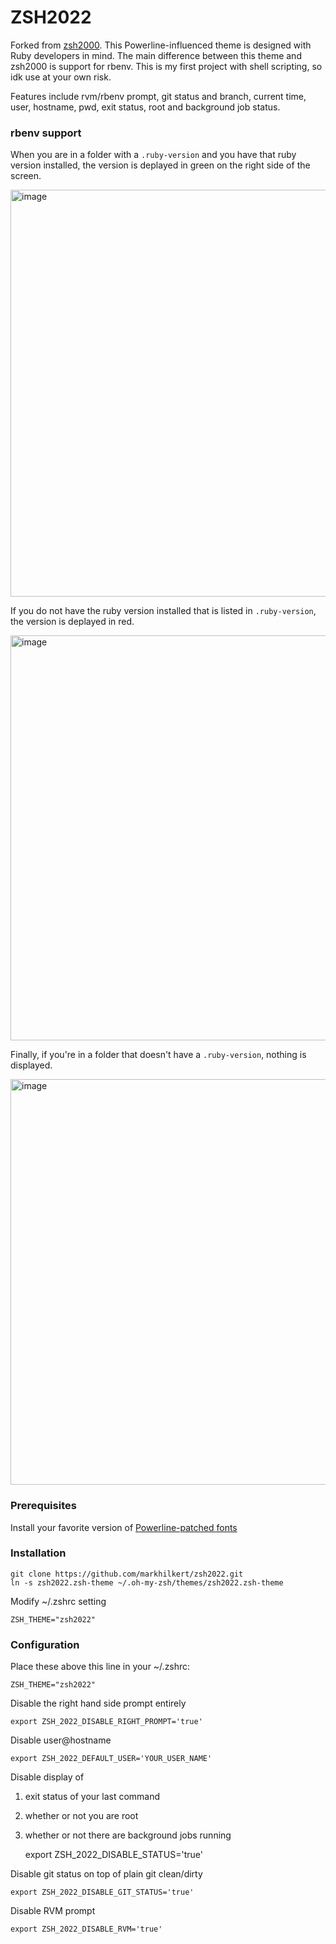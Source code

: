 ZSH2022
======

Forked from [zsh2000](https://github.com/markhilkert/zsh2022). This Powerline-influenced theme is designed with Ruby developers in mind. The main difference between this theme and zsh2000 is support for rbenv. This is my first project with shell scripting, so idk use at your own risk.

Features include rvm/rbenv prompt, git status and branch, current time, user, hostname, pwd, exit status, root and background job status.

### rbenv support

When you are in a folder with a `.ruby-version` and you have that ruby version installed, the version is deplayed in green on the right side of the screen.

<img width="651" alt="image" src="https://user-images.githubusercontent.com/46462767/155018079-a1c582be-b59b-47ec-ab38-3744a2383ff9.png">

If you do not have the ruby version installed that is listed in `.ruby-version`, the version is deplayed in red.

<img width="648" alt="image" src="https://user-images.githubusercontent.com/46462767/155018543-8aea23c4-0bbf-4d89-ba0e-734da09b7640.png">

Finally, if you're in a folder that doesn't have a `.ruby-version`, nothing is displayed.

<img width="649" alt="image" src="https://user-images.githubusercontent.com/46462767/155018753-9597371e-1839-4ee3-80eb-510518499244.png">

### Prerequisites

Install your favorite version of
[Powerline-patched fonts](https://github.com/Lokaltog/powerline-fonts)

### Installation

    git clone https://github.com/markhilkert/zsh2022.git
    ln -s zsh2022.zsh-theme ~/.oh-my-zsh/themes/zsh2022.zsh-theme

Modify ~/.zshrc setting

    ZSH_THEME="zsh2022"

### Configuration

Place these above this line in your ~/.zshrc:

    ZSH_THEME="zsh2022"

Disable the right hand side prompt entirely

    export ZSH_2022_DISABLE_RIGHT_PROMPT='true'

Disable user@hostname

    export ZSH_2022_DEFAULT_USER='YOUR_USER_NAME'

Disable display of

1. exit status of your last command
2. whether or not you are root
3. whether or not there are background jobs running

    export ZSH_2022_DISABLE_STATUS='true'

Disable git status on top of plain git clean/dirty

    export ZSH_2022_DISABLE_GIT_STATUS='true'

Disable RVM prompt

    export ZSH_2022_DISABLE_RVM='true'
